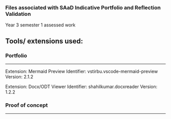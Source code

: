 ### Files associated with SAaD Indicative Portfolio and Reflection Validation
Year 3 semester 1 assessed work


## Tools/ extensions used:

### Portfolio
---
Extension: Mermaid Preview
Identifier: vstirbu.vscode-mermaid-preview
Version: 2.1.2

Extension: Docx/ODT Viewer
Identifier: shahilkumar.docxreader
Version: 1.2.2

### Proof of concept
---